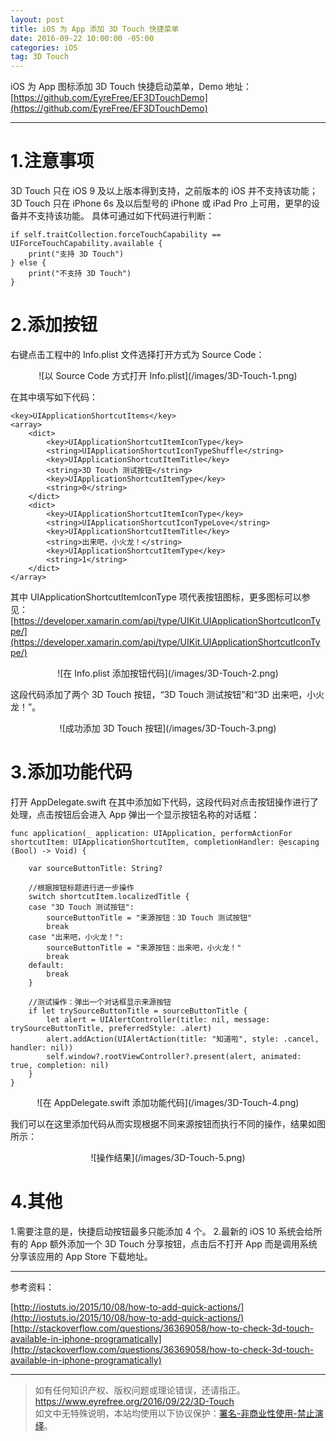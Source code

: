 ```yaml
---
layout: post
title: iOS 为 App 添加 3D Touch 快捷菜单
date: 2016-09-22 10:00:00 -05:00
categories: iOS
tag: 3D Touch
---
```


iOS 为 App 图标添加 3D Touch 快捷启动菜单，Demo 地址：  
[https://github.com/EyreFree/EF3DTouchDemo](https://github.com/EyreFree/EF3DTouchDemo)

---

# 1.注意事项

3D Touch 只在 iOS 9 及以上版本得到支持，之前版本的 iOS 并不支持该功能；
3D Touch 只在 iPhone 6s 及以后型号的 iPhone 或 iPad Pro 上可用，更早的设备并不支持该功能。
具体可通过如下代码进行判断：

```
if self.traitCollection.forceTouchCapability == UIForceTouchCapability.available {
    print("支持 3D Touch")
} else {
    print("不支持 3D Touch")
}
```

# 2.添加按钮

右键点击工程中的 Info.plist 文件选择打开方式为 Source Code：

<center>
![以 Source Code 方式打开 Info.plist](/images/3D-Touch-1.png)
</center>

在其中填写如下代码：

```
<key>UIApplicationShortcutItems</key>
<array>
    <dict>
        <key>UIApplicationShortcutItemIconType</key>
        <string>UIApplicationShortcutIconTypeShuffle</string>
        <key>UIApplicationShortcutItemTitle</key>
        <string>3D Touch 测试按钮</string>
        <key>UIApplicationShortcutItemType</key>
        <string>0</string>
    </dict>
    <dict>
        <key>UIApplicationShortcutItemIconType</key>
        <string>UIApplicationShortcutIconTypeLove</string>
        <key>UIApplicationShortcutItemTitle</key>
        <string>出来吧，小火龙！</string>
        <key>UIApplicationShortcutItemType</key>
        <string>1</string>
    </dict>
</array>
```

其中 UIApplicationShortcutItemIconType 项代表按钮图标，更多图标可以参见： [https://developer.xamarin.com/api/type/UIKit.UIApplicationShortcutIconType/](https://developer.xamarin.com/api/type/UIKit.UIApplicationShortcutIconType/)

<center>
![在 Info.plist 添加按钮代码](/images/3D-Touch-2.png)
</center>

这段代码添加了两个 3D Touch 按钮，“3D Touch 测试按钮”和“3D 出来吧，小火龙！”。

<center>
![成功添加 3D Touch 按钮](/images/3D-Touch-3.png)
</center>

# 3.添加功能代码

打开 AppDelegate.swift 在其中添加如下代码，这段代码对点击按钮操作进行了处理，点击按钮后会进入 App 弹出一个显示按钮名称的对话框：

```
func application(_ application: UIApplication, performActionFor shortcutItem: UIApplicationShortcutItem, completionHandler: @escaping (Bool) -> Void) {

    var sourceButtonTitle: String?

    //根据按钮标题进行进一步操作
    switch shortcutItem.localizedTitle {
    case "3D Touch 测试按钮":
        sourceButtonTitle = "来源按钮：3D Touch 测试按钮"
        break
    case "出来吧，小火龙！":
        sourceButtonTitle = "来源按钮：出来吧，小火龙！"
        break
    default:
        break
    }

    //测试操作：弹出一个对话框显示来源按钮
    if let trySourceButtonTitle = sourceButtonTitle {
        let alert = UIAlertController(title: nil, message: trySourceButtonTitle, preferredStyle: .alert)
        alert.addAction(UIAlertAction(title: "知道啦", style: .cancel, handler: nil))
        self.window?.rootViewController?.present(alert, animated: true, completion: nil)
    }
}
```

<center>
![在 AppDelegate.swift 添加功能代码](/images/3D-Touch-4.png)
</center>

我们可以在这里添加代码从而实现根据不同来源按钮而执行不同的操作，结果如图所示：

<center>
![操作结果](/images/3D-Touch-5.png)
</center>

# 4.其他

1.需要注意的是，快捷启动按钮最多只能添加 4 个。
2.最新的 iOS 10 系统会给所有的 App 额外添加一个 3D Touch 分享按钮，点击后不打开 App 而是调用系统分享该应用的 App Store 下载地址。

---

参考资料：

[http://iostuts.io/2015/10/08/how-to-add-quick-actions/](http://iostuts.io/2015/10/08/how-to-add-quick-actions/)
[http://stackoverflow.com/questions/36369058/how-to-check-3d-touch-available-in-iphone-programatically](http://stackoverflow.com/questions/36369058/how-to-check-3d-touch-available-in-iphone-programatically)

---

> 如有任何知识产权、版权问题或理论错误，还请指正。   
> https://www.eyrefree.org/2016/09/22/3D-Touch   
> 如文中无特殊说明，本站均使用以下协议保护：[署名-非商业性使用-禁止演绎](http://creativecommons.org/licenses/by-nc-nd/3.0/cn/)。   
